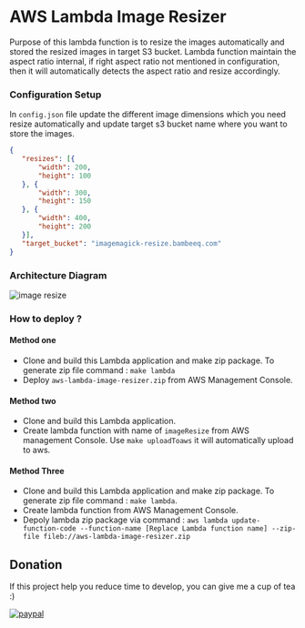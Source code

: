 # AWS Lambda Image Resizer
 
Purpose of this lambda function is  to resize the images automatically and stored the resized images in target S3 bucket. Lambda function maintain the aspect ratio internal, if right aspect ratio not mentioned in configuration, then it will automatically detects the aspect ratio and resize accordingly.
 
### Configuration Setup
 
 In `config.json` file update the different image dimensions which you need resize automatically and update target s3 bucket name where you want to store the images.
 
 ```json
 {
    "resizes": [{
        "width": 200,
        "height": 100
    }, {
        "width": 300,
        "height": 150
    }, {
        "width": 400,
        "height": 200
    }],
    "target_bucket": "imagemagick-resize.bambeeq.com"
}
```

### Architecture Diagram

![image resize](https://cloud.githubusercontent.com/assets/4478382/18433895/9f0d70a2-7907-11e6-98a2-ccbc94eb56ef.png)

### How to deploy  ? 

#### Method one 
 
  - Clone and build this Lambda application and make zip package. To generate zip file command : `make lambda`
  - Deploy `aws-lambda-image-resizer.zip` from AWS Management Console.
 
#### Method two 
 
  - Clone and build this Lambda application.
  - Create lambda function with name of `imageResize` from AWS management Console. Use `make uploadToaws` it will automatically upload to  aws.
 
#### Method Three

  - Clone and build this Lambda application and make zip package. To generate zip file command : `make lambda`.
  - Create lambda function from AWS Management Console.
  - Depoly lambda zip package via command  : 
    `aws lambda update-function-code --function-name [Replace Lambda function name] --zip-file fileb://aws-lambda-image-resizer.zip` 


 ## Donation
If this project help you reduce time to develop, you can give me a cup of tea :) 

[![paypal](https://www.paypalobjects.com/en_US/i/btn/btn_donateCC_LG.gif)](https://www.paypal.me/sheebans/5usd)
